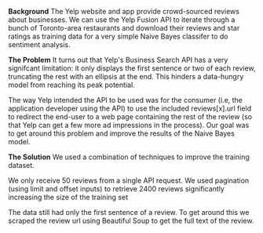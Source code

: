 **Background**
The Yelp website and app provide crowd-sourced reviews about businesses. We can use the Yelp Fusion API to iterate through a bunch of Toronto-area restaurants and download their reviews and star ratings as training data for a very simple Naive Bayes classifer to do sentiment analysis.

**The Problem**
It turns out that Yelp's Business Search API has a very signifcant limitation: it only displays the first sentence or two of each review, truncating the rest with an ellipsis at the end. This hinders a data-hungry model from reaching its peak potential.

The way Yelp intended the API to be used was for the consumer (i.e, the application developer using the API) to use the included reviews[x].url field to redirect the end-user to a web page containing the rest of the review (so that Yelp can get a few more ad impressions in the process). Our goal was to get around this problem and improve the results of the Naive Bayes model.

**The Solution**
We used a combination of techniques to improve the training dataset.

We only receive 50 reviews from a single API request. We used pagination (using limit and offset inputs) to retrieve 2400 reviews significantly increasing the size of the training set

The data still had only the first sentence of a review. To get around this we scraped the review url using Beautiful Soup to get the full text of the review.
